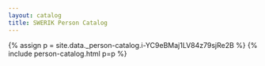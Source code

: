 ```yaml
---
layout: catalog
title: SWERIK Person Catalog
---
```

{% assign p = site.data._person-catalog.i-YC9eBMaj1LV84z79sjRe2B %}
{% include person-catalog.html p=p %}

